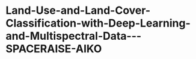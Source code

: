 # Land-Use-and-Land-Cover-Classification-with-Deep-Learning-and-Multispectral-Data---SPACERAISE-AIKO